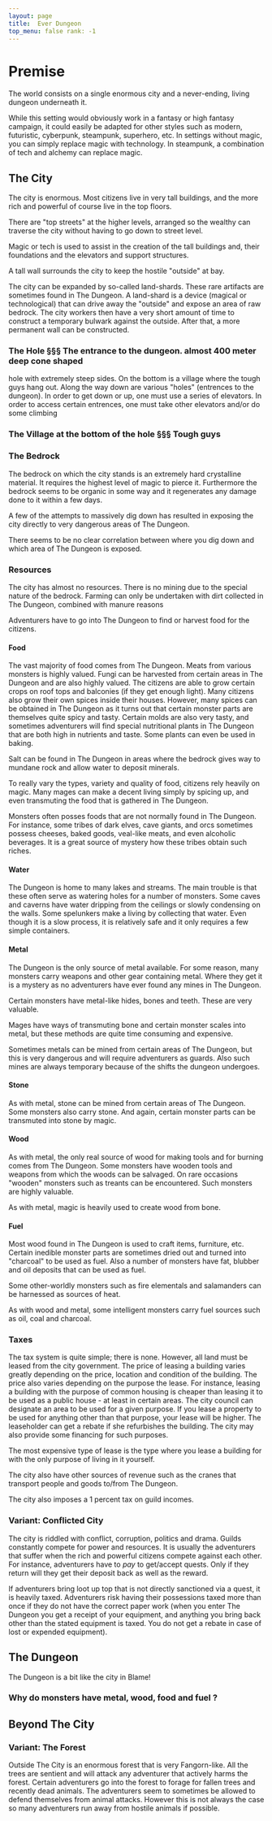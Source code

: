 ```yaml
---
layout: page
title:  Ever Dungeon
top_menu: false rank: -1
---
```


# Premise

The world consists on a single enormous city and a never-ending, living dungeon
underneath it.

While this setting would obviously work in a fantasy or high fantasy campaign,
it could easily be adapted for other styles such as modern, futuristic,
cyberpunk, steampunk, superhero, etc. In settings without magic, you can simply
replace magic with technology. In steampunk, a combination of tech and alchemy
can replace magic.

## The City

The city is enormous. Most citizens live in very tall buildings, and the more
rich and powerful of course live in the top floors.

There are "top streets" at the higher levels, arranged so the wealthy can
traverse the city without having to go down to street level.

Magic or tech is used to assist in the creation of the tall buildings and,
their foundations and the elevators and support structures.

A tall wall surrounds the city to keep the hostile "outside" at bay.

The city can be expanded by so-called land-shards. These rare artifacts are
sometimes found in The Dungeon.  A land-shard is a device (magical or
technological) that can drive away the "outside" and expose an area of raw
bedrock. The city workers then have a very short amount of time to construct a
temporary bulwark against the outside. After that, a more permanent wall can be
constructed.

### The Hole §§§ The entrance to the dungeon. almost 400 meter deep cone shaped
hole with extremely steep sides. On the bottom is a village where the tough
guys hang out. Along the way down are various "holes" (entrences to the
dungeon). In order to get down or up, one must use a series of elevators. In
order to access certain entrences, one must take other elevators and/or do some
climbing

### The Village at the bottom of the hole §§§ Tough guys

### The Bedrock

The bedrock on which the city stands is an extremely hard crystalline material.
It requires the highest level of magic to pierce it. Furthermore the bedrock
seems to be organic in some way and it regenerates any damage done to it within
a few days.

A few of the attempts to massively dig down has resulted in exposing the city
directly to very dangerous areas of The Dungeon.

There seems to be no clear correlation between where you dig down and which
area of The Dungeon is exposed.


### Resources

The city has almost no resources. There is no mining due to the special nature
of the bedrock. Farming can only be undertaken with dirt collected in The
Dungeon, combined with manure reasons

Adventurers have to go into The Dungeon to find or harvest food for the
citizens.

#### Food

The vast majority of food comes from The Dungeon. Meats from various monsters
is highly valued. Fungi can be harvested from certain areas in The Dungeon and
are also highly valued. The citizens are able to grow certain crops on roof
tops and balconies (if they get enough light). Many citizens also grow their
own spices inside their houses. However, many spices can be obtained in The
Dungeon as it turns out that certain monster parts are themselves quite spicy
and tasty. Certain molds are also very tasty, and sometimes adventurers will
find special nutritional plants in The Dungeon that are both high in nutrients
and taste. Some plants can even be used in baking.

Salt can be found in The Dungeon in areas where the bedrock gives way to
mundane rock and allow water to deposit minerals.

To really vary the types, variety and quality of food, citizens rely heavily on
magic. Many mages can make a decent living simply by spicing up, and even
transmuting the food that is gathered in The Dungeon.

Monsters often posses foods that are not normally found in The Dungeon. For
instance, some tribes of dark elves, cave giants, and orcs sometimes possess
cheeses, baked goods, veal-like meats, and even alcoholic beverages. It is a
great source of mystery how these tribes obtain such riches.

#### Water

The Dungeon is home to many lakes and streams. The main trouble is that these
often serve as watering holes for a number of monsters. Some caves and caverns
have water dripping from the ceilings or slowly condensing on the walls. Some
spelunkers make a living by collecting that water. Even though it is a slow
process, it is relatively safe and it only requires a few simple containers.

#### Metal

The Dungeon is the only source of metal available. For some reason, many
monsters carry weapons and other gear containing metal. Where they get it is a
mystery as no adventurers have ever found any mines in The Dungeon.

Certain monsters have metal-like hides, bones and teeth. These are very
valuable.

Mages have ways of transmuting bone and certain monster scales into metal, but
these methods are quite time consuming and expensive.

Sometimes metals can be mined from certain areas of The Dungeon, but this is
very dangerous and will require adventurers as guards. Also such mines are
always temporary because of the shifts the dungeon undergoes.

#### Stone

As with metal, stone can be mined from certain areas of The Dungeon. Some
monsters also carry stone. And again, certain monster parts can be transmuted
into stone by magic.

#### Wood

As with metal, the only real source of wood for making tools and for burning
comes from The Dungeon. Some monsters have wooden tools and weapons from which
the woods can be salvaged. On rare occasions "wooden" monsters such as treants
can be encountered. Such monsters are highly valuable.

As with metal, magic is heavily used to create wood from bone.


#### Fuel

Most wood found in The Dungeon is used to craft items, furniture, etc.  Certain
inedible monster parts are sometimes dried out and turned into "charcoal" to be
used as fuel. Also a number of monsters have fat, blubber and oil deposits that
can be used as fuel.

Some other-worldly monsters such as fire elementals and salamanders can be
harnessed as sources of heat.

As with wood and metal, some intelligent monsters carry fuel sources such as
oil, coal and charcoal.

### Taxes

The tax system is quite simple; there is none. However, all land must be leased
from the city government. The price of leasing a building varies greatly
depending on the price, location and condition of the building. The price also
varies depending on the purpose the lease. For instance, leasing a building
with the purpose of common housing is cheaper than leasing it to be used as a
public house - at least in certain areas. The city council can designate an
area to be used for a given purpose. If you lease a property to be used for
anything other than that purpose, your lease will be higher.  The leaseholder
can get a rebate if she refurbishes the building. The city may also provide
some financing for such purposes.

The most expensive type of lease is the type where you lease a building for
with the only purpose of living in it yourself.

The city also have other sources of revenue such as the cranes that transport
people and goods to/from The Dungeon.

The city also imposes a 1 percent tax on guild incomes.

### Variant: Conflicted City

The city is riddled with conflict, corruption, politics and drama. Guilds
constantly compete for power and resources.  It is usually the adventurers that
suffer when the rich and powerful citizens compete against each other.  For
instance, adventurers have to *pay* to get/accept quests. Only if they return
will they get their deposit back as well as the reward.

If adventurers bring loot up top that is not directly sanctioned via a quest,
it is heavily taxed. Adventurers risk having their possessions taxed more than
once if they do not have the correct paper work (when you enter The Dungeon you
get a receipt of your equipment, and anything you bring back other than the
stated equipment is taxed. You do not get a rebate in case of lost or expended
equipment).

## The Dungeon

The Dungeon is a bit like the city in Blame!

### Why do monsters have metal, wood, food and fuel ?


## Beyond The City

### Variant: The Forest

Outside The City is an enormous forest that is very Fangorn-like. All the trees
are sentient and will attack any adventurer that actively harms the forest.
Certain adventurers go into the forest to forage for fallen trees and recently
dead animals. The adventurers seem to sometimes be allowed to defend themselves
from animal attacks. However this is not always the case so many adventurers
run away from hostile animals if possible.
